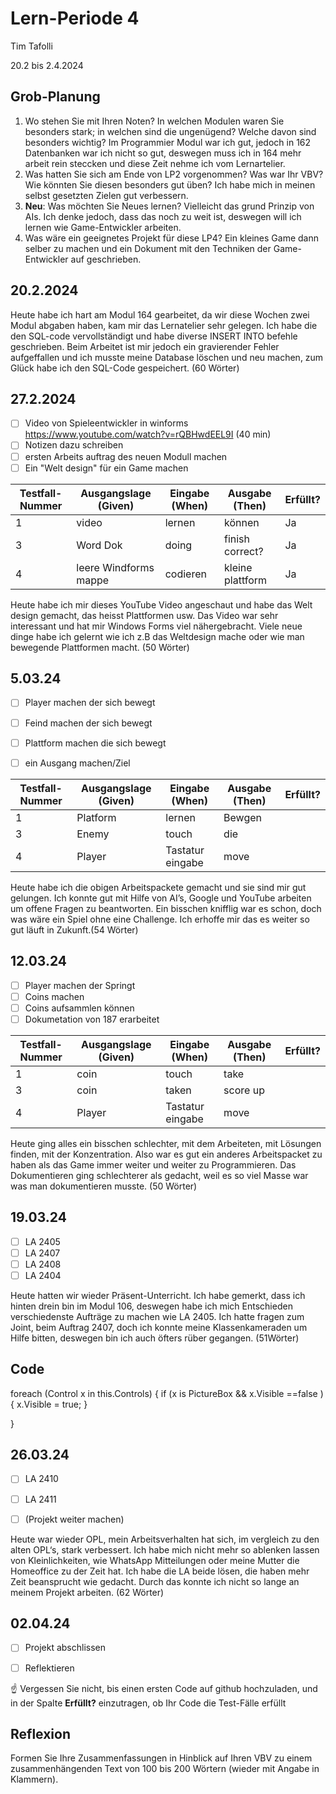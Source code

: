 # Lern-Periode 4

Tim Tafolli

20.2 bis 2.4.2024

## Grob-Planung

1. Wo stehen Sie mit Ihren Noten? In welchen Modulen waren Sie besonders stark; in welchen sind die ungenügend? Welche davon sind besonders wichtig? Im Programmier Modul war ich gut, jedoch in 162 Datenbanken war ich nicht so gut, deswegen muss ich in 164 mehr arbeit rein steccken und diese Zeit nehme ich vom Lernartelier.
2. Was hatten Sie sich am Ende von LP2 vorgenommen? Was war Ihr VBV? Wie könnten Sie diesen besonders gut üben? Ich habe mich in meinen selbst gesetzten Zielen gut verbessern.
3. **Neu**: Was möchten Sie Neues lernen? Vielleicht das grund Prinzip von AIs. Ich denke jedoch, dass das noch zu weit ist, deswegen will ich lernen wie Game-Entwickler arbeiten. 
4. Was wäre ein geeignetes Projekt für diese LP4? Ein kleines Game dann selber zu machen und ein Dokument mit den Techniken der Game-Entwickler auf geschrieben.

## 20.2.2024

Heute habe ich hart am Modul 164 gearbeitet, da wir diese Wochen zwei Modul abgaben haben, kam mir das Lernatelier sehr gelegen. Ich habe die den SQL-code vervollständigt und habe diverse INSERT INTO befehle geschrieben. Beim Arbeitet ist mir jedoch ein gravierender Fehler aufgeffallen und ich musste meine Database löschen und neu machen, zum Glück habe ich den SQL-Code gespeichert. (60 Wörter)

## 27.2.2024

- [ ] Video von Spieleentwickler in winforms https://www.youtube.com/watch?v=rQBHwdEEL9I (40 min)
- [ ] Notizen dazu schreiben
- [ ] ersten Arbeits auftrag des neuen Modull machen
- [ ] Ein "Welt design" für ein Game machen

| Testfall-Nummer | Ausgangslage (Given) | Eingabe (When) | Ausgabe (Then) | Erfüllt? |
| --------------- | -------------------- | -------------- | -------------- | -------- |
| 1               |       video                |        lernen        |       können         |       Ja   |
| 3               |       Word Dok             |     doing            |   finish correct?          |    Ja      |
| 4               |       leere Windforms mappe|      codieren          |      kleine plattform          |  Ja        |

Heute habe ich mir dieses YouTube Video angeschaut und habe das Welt design gemacht, das heisst Plattformen usw. Das Video war sehr interessant und hat mir Windows Forms viel nähergebracht. Viele neue dinge habe ich gelernt wie ich z.B das Weltdesign mache oder wie man bewegende Plattformen macht. (50 Wörter)


## 5.03.24

- [ ]  Player machen der sich bewegt
- [ ] Feind machen der sich bewegt
- [ ] Plattform machen die sich bewegt
- [ ] ein Ausgang machen/Ziel


| Testfall-Nummer | Ausgangslage (Given) | Eingabe (When) | Ausgabe (Then) | Erfüllt? |
| --------------- | -------------------- | -------------- | -------------- | -------- |
| 1               |       Platform              |        lernen        |      Bewgen        |          |
| 3               |      Enemy          |     touch          |   die       |          |
| 4               |       Player |      Tastatur eingabe        |      move          |          |

Heute habe ich die obigen Arbeitspackete gemacht und sie sind mir gut gelungen. Ich konnte gut mit Hilfe von AI’s, Google und YouTube arbeiten um offene Fragen zu beantworten. Ein bisschen knifflig war es schon, doch was wäre ein Spiel ohne eine Challenge. Ich erhoffe mir das es weiter so gut läuft in Zukunft.(54 Wörter)


## 12.03.24

- [ ]  Player machen der Springt 
- [ ] Coins machen
- [ ] Coins aufsammlen können
- [ ] Dokumetation von 187 erarbeitet

| Testfall-Nummer | Ausgangslage (Given) | Eingabe (When) | Ausgabe (Then) | Erfüllt? |
| --------------- | -------------------- | -------------- | -------------- | -------- |
| 1               |       coin           |        touch        |     take        |          |
| 3               |      coin            |     taken          |   score up     |          |
| 4               |       Player |      Tastatur eingabe        |      move          |          |

Heute ging alles ein bisschen schlechter, mit dem Arbeiteten, mit Lösungen finden, mit der Konzentration. Also war es gut ein anderes Arbeitspacket zu haben als das Game immer weiter und weiter zu Programmieren. Das Dokumentieren ging schlechterer als gedacht, weil es so viel Masse war was man dokumentieren musste. (50 Wörter)

## 19.03.24

- [ ]  LA 2405
- [ ] LA 2407
- [ ] LA 2408
- [ ] LA 2404

Heute hatten wir wieder Präsent-Unterricht. Ich habe gemerkt, dass ich hinten drein bin im Modul 106, deswegen habe ich mich Entschieden verschiedenste Aufträge zu machen wie LA 2405. Ich hatte fragen zum Joint, beim Auftrag 2407, doch ich konnte meine Klassenkameraden um Hilfe bitten, deswegen bin ich auch öfters rüber gegangen. (51Wörter)

## Code

foreach (Control x in this.Controls)
{
    if  (x is PictureBox && x.Visible ==false )
    {
        x.Visible = true;
    }

}



## 26.03.24

- [ ] LA 2410
- [ ] LA 2411
- [ ] (Projekt weiter machen)


Heute war wieder OPL, mein Arbeitsverhalten hat sich, im vergleich zu den alten OPL‘s, stark verbessert. Ich habe mich nicht mehr so ablenken lassen von Kleinlichkeiten, wie  WhatsApp Mitteilungen oder meine Mutter die Homeoffice zu der Zeit hat. Ich habe die LA beide lösen, die haben mehr Zeit beansprucht wie gedacht. Durch das konnte ich nicht so lange an meinem Projekt arbeiten. (62 Wörter)


## 02.04.24

- [ ] Projekt abschlissen
- [ ] Reflektieren



☝️ Vergessen Sie nicht, bis einen ersten Code auf github hochzuladen, und in der Spalte **Erfüllt?** einzutragen, ob Ihr Code die Test-Fälle erfüllt


## Reflexion

Formen Sie Ihre Zusammenfassungen in Hinblick auf Ihren VBV zu einem zusammenhängenden Text von 100 bis 200 Wörtern (wieder mit Angabe in Klammern).
